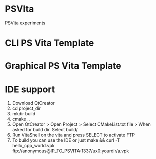 # PSVIta
PSVita experiments

# CLI PS Vita Template

# Graphical PS Vita Template

# IDE support
1. Download QtCreator
2. cd project_dir 
3. mkdir build
4. cmake ..
5. Open QtCreator > Open Project > Select CMakeList.txt file > When asked for build dir. Select build/
6. Run VitaShell on the vita and press SELECT to activate FTP
6. To build you can use the IDE or just
   make && curl -T hello_cpp_world.vpk ftp://anonymous@IP_TO_PSVITA:1337/ux0:yourdir/a.vpk

   

